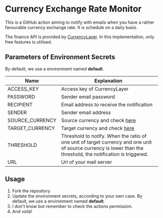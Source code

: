 # Currency Exchange Rate Monitor

This is a GitHub action aiming to notify with emails when you have a rather favourable currency exchange rate. It is schedule on a daily basis.

The finance API is provided by [CurrencyLayer](https://currencylayer.com/).  In this implementation, only free features is utilised.



## Parameters of Environment Secrets

By default, we use a environment named **default**.

| Name            | Explanation                                                  |
| --------------- | ------------------------------------------------------------ |
| ACCESS_KEY      | Access key of CurrencyLayer                                  |
| PASSWORD        | Sender email password                                        |
| RECIPIENT       | Email address to receive the notification                    |
| SENDER          | Sender email address                                         |
| SOURCE_CURRENCY | Source currency and check [here](https://currencylayer.com/currencies) |
| TARGET_CURRENCY | Target currency and check [here](https://currencylayer.com/currencies) |
| THRESHOLD       | Threshold to notify. When the ratio of one unit of target currency and one unit of source currency is lower than the threshold, the notification is triggered. |
| URL             | Url of your mail server                                      |



## Usage

1. Fork the repository
2. Update the environment secrets, according to your own case. By default, we use a environment named **default**.
3. I don't know but remember to check the actions permission. 
4. And voilà!

